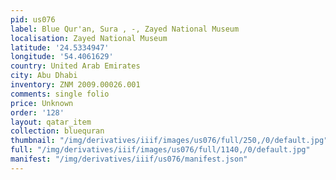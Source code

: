 ```yaml
---
pid: us076
label: Blue Qur'an, Sura , -, Zayed National Museum
localisation: Zayed National Museum
latitude: '24.5334947'
longitude: '54.4061629'
country: United Arab Emirates
city: Abu Dhabi
inventory: ZNM 2009.00026.001
comments: single folio
price: Unknown
order: '128'
layout: qatar_item
collection: bluequran
thumbnail: "/img/derivatives/iiif/images/us076/full/250,/0/default.jpg"
full: "/img/derivatives/iiif/images/us076/full/1140,/0/default.jpg"
manifest: "/img/derivatives/iiif/us076/manifest.json"
---
```

